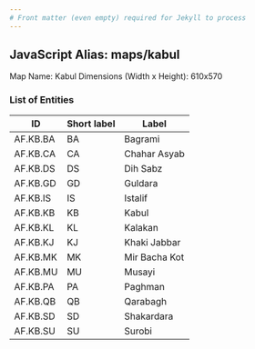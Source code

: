 ```yaml
---
# Front matter (even empty) required for Jekyll to process
---
```


## JavaScript Alias: maps/kabul

Map Name: Kabul
Dimensions (Width x Height): 610x570





### List of Entities

ID | Short label | Label
---|---|---|
AF.KB.BA|BA|Bagrami
AF.KB.CA|CA|Chahar Asyab
AF.KB.DS|DS|Dih Sabz
AF.KB.GD|GD|Guldara
AF.KB.IS|IS|Istalif
AF.KB.KB|KB|Kabul
AF.KB.KL|KL|Kalakan
AF.KB.KJ|KJ|Khaki Jabbar
AF.KB.MK|MK|Mir Bacha Kot
AF.KB.MU|MU|Musayi
AF.KB.PA|PA|Paghman
AF.KB.QB|QB|Qarabagh
AF.KB.SD|SD|Shakardara
AF.KB.SU|SU|Surobi